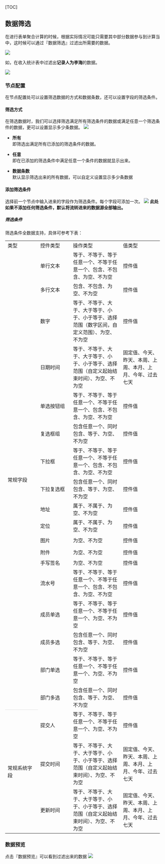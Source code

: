 [TOC]

## 数据筛选
在进行表单聚合计算的时候，根据实际情况可能只需要其中部分数据参与到计算当中，这时候可以通过『数据筛选』过滤出所需要的数据。

![](http://docfiles.baibaoyun.com/FvqRm1w1kZWG3sf2Hq16EYNBKYIO)

如，在收入统计表中过滤出**记录人为李海**的数据。

![](http://docfiles.baibaoyun.com/lgNuOA6wk_34WP4OjKzJvG0Pdeck)


### 节点配置
在节点配置处可以设置筛选数据的方式和数据条数，还可以设置字段的筛选条件。

#### 筛选方式
在筛选数据时，我们可以选择筛选满足所有筛选条件的数据或满足任意一个筛选条件的数据，更可以设置显示多少条数据。
![](http://docfiles.baibaoyun.com/FsSSxazjRVTs4Wus58VWFW3C2Yiz)

* **所有**<br>
即筛选出满足所有已添加的筛选条件的数据。

* **任意**<br>
即在已添加的筛选条件中满足任意一个条件的数据就显示出来。

* **数据条数**<br>
默认显示筛选出来的所有数据，可以自定义设置显示多少条数据


#### 添加筛选条件
选择前一个节点中输入进来的字段作为筛选条件。每个字段可添加一次。
![](http://docfiles.baibaoyun.com/Fh3e5gTA4fPwpCrQ9E565dEHgFzB)
**此处如果不添加任何筛选条件，默认将流转进来的数据源全部输出。**

##### 筛选条件
筛选条件全数据支持，具体可参考下表：
<table width="549">
    <colgroup>
        <col width="72" style="width:54.00pt;" span="2"/>
        <col width="318" style="width:238.50pt;"/>
        <col width="271" style="width:203.25pt;"/>
    </colgroup>
    <tbody>
        <tr style="height:15.00pt;" class="firstRow">
            <td class="et2" width="224" style="">
                类型
            </td>
            <td class="et2" width="224" style="">
                控件类型
            </td>
            <td class="et2" width="338" style="">
                操作类型
            </td>
            <td class="et2" width="203" style="">
                值类型
            </td>
        </tr>
        <tr style="height:29.25pt;">
            <td rowspan="18" class="et3" width="54" style="border-bottom: 1pt solid rgb(221, 221, 221);">
                常规字段
            </td>
            <td class="et4" width="54" style="">
                单行文本
            </td>
            <td class="et4" width="238" style="">
                等于、不等于、等于任意一个、不等于任意一个、包含、不包含、为空、不为空
            </td>
            <td class="et4" width="203" style="">
                控件值
            </td>
        </tr>
        <tr style="height:15.00pt;">
            <td class="et2" width="54" style="">
                多行文本
            </td>
            <td class="et2" width="238" style="">
                包含、不包含、为空、不为空
            </td>
            <td class="et2" width="203" style="">
                控件值
            </td>
        </tr>
        <tr style="height:43.50pt;">
            <td class="et4" width="54" style="">
                数字
            </td>
            <td class="et4" width="238" style="">
                等于、不等于、大于、大于等于、小于、小于等于、选择范围（数字区间，自定义范围）、为空、不为空
            </td>
            <td class="et4" width="203" style="">
                控件值
            </td>
        </tr>
        <tr style="height:43.50pt;">
            <td class="et2" width="54" style="">
                日期时间
            </td>
            <td class="et2" width="238" style="">
                等于、不等于、大于、大于等于、小于、小于等于、选择范围（自定义起始结束时间）、为空、不为空
            </td>
            <td class="et2" width="203" style="">
                固定值、今天、昨天、本周、上周、本月、上月、今年、过去七天
            </td>
        </tr>
        <tr style="height:29.25pt;">
            <td class="et4" width="54" style="">
                单选按钮组
            </td>
            <td class="et4" width="238" style="">
                等于、不等于、等于任意一个、不等于任意一个、包含、不包含、为空、不为空
            </td>
            <td class="et4" width="203" style="">
                控件值
            </td>
        </tr>
        <tr style="height:29.25pt;">
            <td class="et2" width="54" style="">
                复选框组
            </td>
            <td class="et2" width="238" style="">
                包含任意一个、同时包含、等于、为空、不为空
            </td>
            <td class="et2" width="203" style="">
                控件值
            </td>
        </tr>
        <tr style="height:29.25pt;">
            <td class="et4" width="54" style="">
                下拉框
            </td>
            <td class="et4" width="238" style="">
                等于、不等于、等于任意一个、不等于任意一个、包含、不包含、为空、不为空
            </td>
            <td class="et4" width="203" style="">
                控件值
            </td>
        </tr>
        <tr style="height:29.25pt;">
            <td class="et2" width="54" style="">
                下拉复选框
            </td>
            <td class="et2" width="238" style="">
                包含任意一个、同时包含、等于、为空、不为空
            </td>
            <td class="et2" width="203" style="">
                控件值
            </td>
        </tr>
        <tr style="height:15.00pt;">
            <td class="et4" width="54" style="">
                地址
            </td>
            <td class="et4" width="238" style="">
                属于、不属于、为空、不为空
            </td>
            <td class="et4" width="203" style="">
                控件值
            </td>
        </tr>
        <tr style="height:15.00pt;">
            <td class="et2" width="54" style="">
                定位
            </td>
            <td class="et2" width="238" style="">
                属于、不属于、为空、不为空
            </td>
            <td class="et2" width="203" style="">
                控件值
            </td>
        </tr>
        <tr style="height:29.25pt;">
            <td class="et4" width="54" style="">
                图片
            </td>
            <td class="et4" width="238" style="">
                为空、不为空
            </td>
            <td class="et4" width="203" style="">
                控件值
            </td>
        </tr>
        <tr style="height:29.25pt;">
            <td class="et2" width="54" style="">
                附件
            </td>
            <td class="et2" width="238" style="">
                为空、不为空
            </td>
            <td class="et2" width="203" style="">
                控件值
            </td>
        </tr>
        <tr style="height:15.75pt;">
            <td class="et4" width="54" style="">
                手写签名
            </td>
            <td class="et4" width="238" style="">
                为空、不为空
            </td>
            <td class="et4" width="203" style="">
                控件值
            </td>
        </tr>
        <tr style="height:29.25pt;">
            <td class="et6" width="54" style="">
                流水号
            </td>
            <td class="et4" width="238" style="">
                等于、不等于、等于任意一个、不等于任意一个、包含、不包含、为空、不为空
            </td>
            <td class="et4" width="203" style="">
                控件值
            </td>
        </tr>
        <tr style="height:29.25pt;">
            <td class="et2" width="54" style="">
                成员单选
            </td>
            <td class="et2" width="238" style="">
                等于、不等于、等于任意一个、不等于任意一个、为空、不为空
            </td>
            <td class="et2" width="203" style="">
                控件值
            </td>
        </tr>
        <tr style="height:29.25pt;">
            <td class="et4" width="54" style="">
                成员多选
            </td>
            <td class="et4" width="238" style="">
                包含任意一个、同时包含、等于、为空、不为空
            </td>
            <td class="et4" width="203" style="">
                控件值
            </td>
        </tr>
        <tr style="height:29.25pt;">
            <td class="et2" width="54" style="">
                部门单选
            </td>
            <td class="et2" width="238" style="">
                等于、不等于、等于任意一个、不等于任意一个、为空、不为空
            </td>
            <td class="et2" width="203" style="">
                控件值
            </td>
        </tr>
        <tr style="height:29.25pt;">
            <td class="et4" width="54" style="">
                部门多选
            </td>
            <td class="et4" width="238" style="">
                包含任意一个、同时包含、等于、为空、不为空
            </td>
            <td class="et4" width="203" style="">
                控件值
            </td>
        </tr>
        <tr style="height:29.25pt;">
            <td rowspan="3" class="et2" width="54" style="">
                常规系统字段
            </td>
            <td class="et2" width="54" style="">
                提交人
            </td>
            <td class="et2" width="238" style="">
                等于、不等于、等于任意一个、不等于任意一个、为空、不为空
            </td>
            <td class="et2" width="203" style="">
                控件值
            </td>
        </tr>
        <tr style="height:43.50pt;">
            <td class="et4" width="54" style="">
                提交时间
            </td>
            <td class="et4" width="238" style="">
                等于、不等于、大于、大于等于、小于、小于等于、选择范围（自定义起始结束时间）、为空、不为空
            </td>
            <td class="et4" width="203" style="">
                固定值、今天、昨天、本周、上周、本月、上月、今年、过去七天
            </td>
        </tr>
        <tr style="height:43.50pt;">
            <td class="et2" width="54" style="">
                更新时间
            </td>
            <td class="et2" width="238" style="">
                等于、不等于、大于、大于等于、小于、小于等于、选择范围（自定义起始结束时间）、为空、不为空
            </td>
            <td class="et2" width="203" style="">
                固定值、今天、昨天、本周、上周、本月、上月、今年、过去七天
            </td>
        </tr>
    </tbody>
</table>

### 数据预览
点击『数据预览』可以看到过滤出来的数据
![](http://docfiles.baibaoyun.com/FlLvru5VQTkoz0YYh7x4YbsSCvOK)


